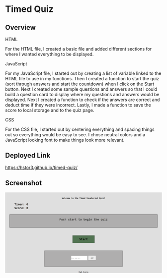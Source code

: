 # Timed Quiz

## Overview

HTML 

For the HTML file, I created a basic file and added different sections for where I wanted everything to be displayed.


JavaScript

For my JavaScript file, I started out by creating a list of variable linked to the HTML file to use in my functions. Then I created a function to start the quiz (sort through answers and start the countdown) when I click on the Start button. Next I created some sample questions and answers so that I could build a question card to display where my questions and answers would be displayed. Next I created a function to check if the answers are correct and deduct time if they were incorrect. Lastly, I made a function to save the score to local storage and to the quiz page.


CSS

For the CSS file, I started out by centering everything and spacing things out so everything would be easy to see. I chose neutral colors and a JavaScript looking font to make things look more relevant.

## Deployed Link

https://hstor3.github.io/timed-quiz/


## Screenshot

<img src="./screencapture-hstor3-github-io-timed-quiz-2021-02-20-15_06_56.png">